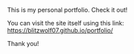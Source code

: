 This is my personal portfolio. Check it out!

You can visit the site itself using this link:
https://blitzwolf07.github.io/portfolio/

Thank you!
